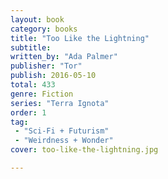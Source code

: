```yaml
---
layout: book
category: books
title: "Too Like the Lightning"
subtitle: 
written_by: "Ada Palmer"
publisher: "Tor"
publish: 2016-05-10
total: 433
genre: Fiction
series: "Terra Ignota"
order: 1
tag:
 - "Sci-Fi + Futurism"
 - "Weirdness + Wonder"
cover: too-like-the-lightning.jpg

---
```

